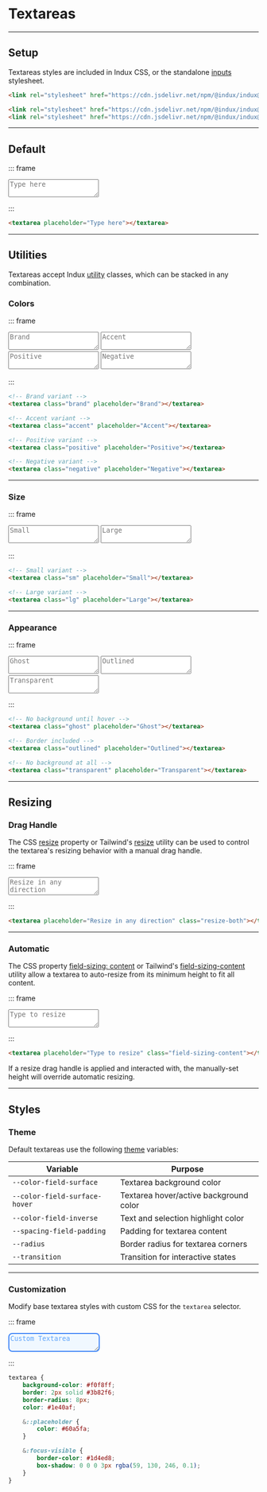 # Textareas

---

## Setup

Textareas styles are included in Indux CSS, or the standalone [inputs](/elements/inputs) stylesheet.

<x-code-group copy>

```html "Indux CSS"
<link rel="stylesheet" href="https://cdn.jsdelivr.net/npm/@indux/indux@latest/dist/indux.css" />
```

```html "Standalone"
<link rel="stylesheet" href="https://cdn.jsdelivr.net/npm/@indux/indux@latest/dist/indux.theme.css" />
<link rel="stylesheet" href="https://cdn.jsdelivr.net/npm/@indux/indux@latest/dist/indux.input.css" />
```

</x-code-group>

---

## Default

::: frame
<textarea placeholder="Type here"></textarea>
:::

```html copy
<textarea placeholder="Type here"></textarea>
```

---

## Utilities

Textareas accept Indux [utility](/styles/utilities) classes, which can be stacked in any combination.

### Colors

::: frame
<textarea class="brand" placeholder="Brand"></textarea>
<textarea class="accent" placeholder="Accent"></textarea>
<textarea class="positive" placeholder="Positive"></textarea>
<textarea class="negative" placeholder="Negative"></textarea>
:::

```html copy
<!-- Brand variant -->
<textarea class="brand" placeholder="Brand"></textarea>

<!-- Accent variant -->
<textarea class="accent" placeholder="Accent"></textarea>

<!-- Positive variant -->
<textarea class="positive" placeholder="Positive"></textarea>

<!-- Negative variant -->
<textarea class="negative" placeholder="Negative"></textarea>
```

---

### Size

::: frame
<textarea class="sm" placeholder="Small"></textarea>
<textarea class="lg" placeholder="Large"></textarea>
:::

```html copy
<!-- Small variant -->
<textarea class="sm" placeholder="Small"></textarea>

<!-- Large variant -->
<textarea class="lg" placeholder="Large"></textarea>
```

---

### Appearance

::: frame
<textarea class="ghost" placeholder="Ghost"></textarea>
<textarea class="outlined" placeholder="Outlined"></textarea>
<textarea class="transparent" placeholder="Transparent"></textarea>
:::

```html copy
<!-- No background until hover -->
<textarea class="ghost" placeholder="Ghost"></textarea>

<!-- Border included -->
<textarea class="outlined" placeholder="Outlined"></textarea>

<!-- No background at all -->
<textarea class="transparent" placeholder="Transparent"></textarea>
```

---

## Resizing

### Drag Handle

The CSS <a href="https://developer.mozilla.org/en-US/docs/Web/CSS/resize" target="_blank">resize</a> property or Tailwind's <a href="https://tailwindcss.com/docs/resize" target="_blank">resize</a> utility can be used to control the textarea's resizing behavior with a manual drag handle.

::: frame
<textarea placeholder="Resize in any direction" class="resize-both"></textarea>
:::

```html copy
<textarea placeholder="Resize in any direction" class="resize-both"></textarea>
```

---

### Automatic

The CSS property <a href="https://developer.mozilla.org/en-US/docs/Web/CSS/field-sizing" target="_blank">field-sizing: content</a> or Tailwind's <a href="https://tailwindcss.com/docs/field-sizing" target="_blank">field-sizing-content</a> utility allow a textarea to auto-resize from its minimum height to fit all content.

::: frame
<textarea placeholder="Type to resize" class="field-sizing-content"></textarea>
:::

```html copy
<textarea placeholder="Type to resize" class="field-sizing-content"></textarea>
```

If a resize drag handle is applied and interacted with, the manually-set height will override automatic resizing.

---

## Styles

### Theme

Default textareas use the following [theme](/styles/theme) variables:

| Variable | Purpose |
|----------|---------|
| `--color-field-surface` | Textarea background color |
| `--color-field-surface-hover` | Textarea hover/active background color |
| `--color-field-inverse` | Text and selection highlight color |
| `--spacing-field-padding` | Padding for textarea content |
| `--radius` | Border radius for textarea corners |
| `--transition` | Transition for interactive states |

---

### Customization

Modify base textarea styles with custom CSS for the `textarea` selector.

::: frame
<style>
textarea.custom {
    background-color: #f0f8ff;
    border: 2px solid #3b82f6;
    border-radius: 8px;
    color: #1e40af;
}

textarea.custom::placeholder {
    color: #60a5fa;
}

textarea.custom:focus-visible {
    border-color: #1d4ed8;
    box-shadow: 0 0 0 3px rgba(59, 130, 246, 0.1);
}
</style>

<textarea class="custom" placeholder="Custom Textarea"></textarea>
:::

```css copy
textarea {
    background-color: #f0f8ff;
    border: 2px solid #3b82f6;
    border-radius: 8px;
    color: #1e40af;

    &::placeholder {
        color: #60a5fa;
    }

    &:focus-visible {
        border-color: #1d4ed8;
        box-shadow: 0 0 0 3px rgba(59, 130, 246, 0.1);
    }
}
```

